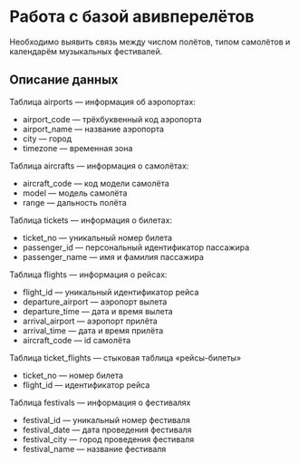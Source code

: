 # Работа с базой авивперелётов

Необходимо выявить связь между числом полётов, типом самолётов и календарём музыкальных фестивалей. 

## Описание данных

Таблица airports — информация об аэропортах:
- airport_code — трёхбуквенный код аэропорта
- airport_name — название аэропорта
- city — город
- timezone — временная зона

Таблица aircrafts — информация о самолётах:
- aircraft_code — код модели самолёта
- model — модель самолёта
- range — дальность полёта

Таблица tickets — информация о билетах:
- ticket_no — уникальный номер билета
- passenger_id — персональный идентификатор пассажира
- passenger_name — имя и фамилия пассажира

Таблица flights — информация о рейсах:
- flight_id — уникальный идентификатор рейса
- departure_airport — аэропорт вылета
- departure_time — дата и время вылета
- arrival_airport — аэропорт прилёта
- arrival_time — дата и время прилёта
- aircraft_code — id самолёта

Таблица ticket_flights — стыковая таблица «рейсы-билеты»
- ticket_no — номер билета
- flight_id — идентификатор рейса

Таблица festivals — информация о фестивалях
- festival_id — уникальный номер фестиваля
- festival_date — дата проведения фестиваля
- festival_city — город проведения фестиваля
- festival_name — название фестиваля


```python

```
